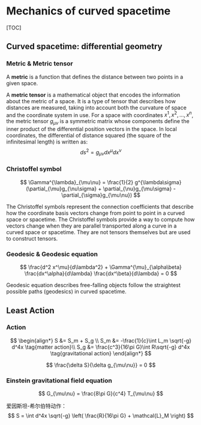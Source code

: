 # Mechanics of curved spacetime

[TOC]

## Curved spacetime: differential geometry

### Metric & Metric tensor

A **metric** is a function that defines the distance between two points in a given space.

A **metric tensor** is a mathematical object that encodes the information about the metric of a space. It is a type of tensor that describes how distances are measured, taking into account both the curvature of space and the coordinate system in use. For a space with coordinates $x^1, x^2, \dots, x^n$, the metric tensor $g_{\mu \nu}$ is a symmetric matrix whose components define the inner product of the differential position vectors in the space. In local coordinates, the differential of distance squared (the square of the infinitesimal length) is written as:
$$
ds^2 = g_{\mu \nu} dx^\mu dx^\nu
$$


### Christoffel symbol
$$
\Gamma^{\lambda}_{\mu\nu} = \frac{1}{2} g^{\lambda\sigma} (\partial_{\mu}g_{\nu\sigma} + \partial_{\nu}g_{\mu\sigma} - \partial_{\sigma}g_{\mu\nu})
$$

The Christoffel symbols represent the connection coefficients that describe how the coordinate basis vectors change from point to point in a curved space or spacetime. The Christoffel symbols provide a way to compute how vectors change when they are parallel transported along a curve in a curved space or spacetime. They are not tensors themselves but are used to construct tensors.


### Geodesic & Geodesic equation
$$
\frac{d^2 x^\mu}{d\lambda^2} + \Gamma^{\mu}_{\alpha\beta} \frac{dx^\alpha}{d\lambda} \frac{dx^\beta}{d\lambda} = 0
$$

Geodesic equation describes free-falling objects follow the straightest possible paths (geodesics) in curved spacetime.

## Least Action

### Action

$$
\begin{align*}
S &= S_m + S_g  \\
S_m &= -\frac{1}{c}\int L_m \sqrt{-g} d^4x \tag{matter action}\\
S_g &= \frac{c^3}{16\pi G}\int R\sqrt{-g} d^4x \tag{gravitational action}
\end{align*}
$$



$$
\frac{\delta S}{\delta g_{\mu\nu}} = 0
$$



### Einstein gravitational field equation

$$
G_{\mu\nu} = \frac{8\pi G}{c^4} T_{\mu\nu}
$$

爱因斯坦-希尔伯特动作：
$$
S = \int d^4x \sqrt{-g} \left( \frac{R}{16\pi G} + \mathcal{L}_M \right)
$$
